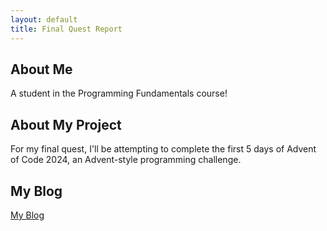 ```yaml
---
layout: default
title: Final Quest Report
---
```

## About Me

A student in the Programming Fundamentals course!

## About My Project

For my final quest, I'll be attempting to complete the first 5 days of Advent of Code 2024, an Advent-style programming challenge.

## My Blog

[My Blog](blog.html)
